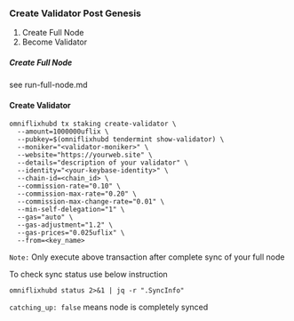 ### Create Validator Post Genesis

1. Create Full Node
2. Become Validator

##### Create Full Node
 see run-full-node.md

#### Create Validator


```
omniflixhubd tx staking create-validator \
  --amount=1000000uflix \
  --pubkey=$(omniflixhubd tendermint show-validator) \
  --moniker="<validator-moniker>" \
  --website="https://yourweb.site" \
  --details="description of your validator" \
  --identity="<your-keybase-identity>" \
  --chain-id=<chain_id> \
  --commission-rate="0.10" \
  --commission-max-rate="0.20" \
  --commission-max-change-rate="0.01" \
  --min-self-delegation="1" \
  --gas="auto" \
  --gas-adjustment="1.2" \
  --gas-prices="0.025uflix" \
  --from=<key_name>
```
`Note:`  Only execute above transaction after complete sync of your full node

To  check sync status use below instruction

`omniflixhubd status 2>&1 | jq -r ".SyncInfo"` 

`catching_up: false` means node is completely synced


